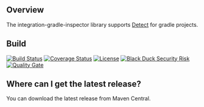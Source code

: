 ## Overview ##
The integration-gradle-inspector library supports [Detect](https://github.com/blackducksoftware/hub-detect) for gradle projects.

## Build ##

[![Build Status](https://travis-ci.org/blackducksoftware/integration-gradle-inspector.svg?branch=master)](https://travis-ci.org/blackducksoftware/integration-gradle-inspector)
[![Coverage Status](https://coveralls.io/repos/github/blackducksoftware/integration-gradle-inspector/badge.svg?branch=master)](https://coveralls.io/github/blackducksoftware/integration-gradle-inspector?branch=master) 
[![License](https://img.shields.io/badge/License-Apache%202.0-blue.svg)](https://opensource.org/licenses/Apache-2.0) 
[![Black Duck Security Risk](https://copilot.blackducksoftware.com/github/repos/blackducksoftware/integration-gradle-inspector/branches/master/badge-risk.svg)](https://copilot.blackducksoftware.com/github/repos/blackducksoftware/integration-gradle-inspector/branches/master)
[![Quality Gate](https://sonarcloud.io/api/project_badges/measure?project=com.blackducksoftware.integration%3Aintegration-gradle-inspector&metric=alert_status)](https://sonarcloud.io/dashboard?id=com.blackducksoftware.integration%3Ainteration-common)

## Where can I get the latest release? ##
You can download the latest release from Maven Central.
